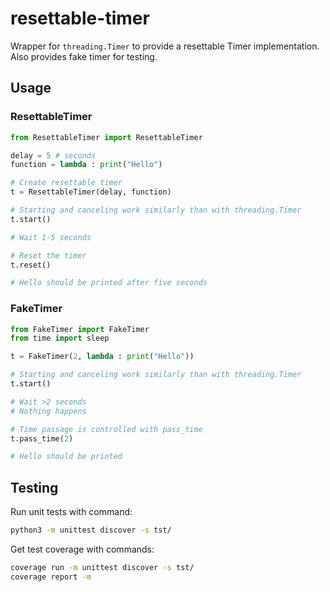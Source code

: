 # resettable-timer

Wrapper for `threading.Timer` to provide a resettable Timer implementation. Also provides fake timer for testing.

## Usage

### ResettableTimer

```python
from ResettableTimer import ResettableTimer

delay = 5 # seconds
function = lambda : print("Hello")

# Create resettable timer
t = ResettableTimer(delay, function)

# Starting and canceling work similarly than with threading.Timer
t.start()

# Wait 1-5 seconds

# Reset the timer
t.reset()

# Hello should be printed after five seconds

```

### FakeTimer

```python
from FakeTimer import FakeTimer
from time import sleep

t = FakeTimer(2, lambda : print("Hello"))

# Starting and canceling work similarly than with threading.Timer
t.start()

# Wait >2 seconds
# Nothing happens

# Time passage is controlled with pass_time
t.pass_time(2)

# Hello should be printed

```

## Testing

Run unit tests with command:

```bash
python3 -m unittest discover -s tst/
```

Get test coverage with commands:
```bash
coverage run -m unittest discover -s tst/
coverage report -m
```
